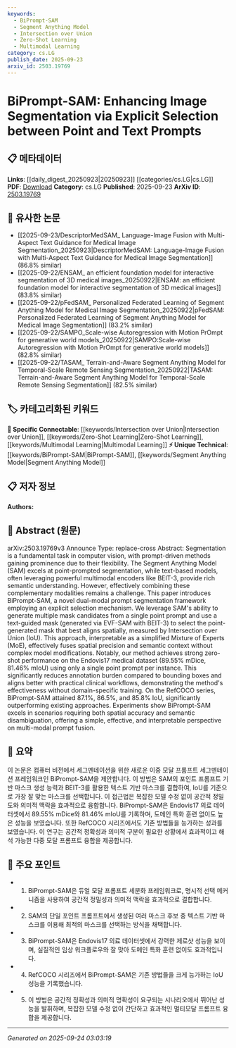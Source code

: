 ```yaml
---
keywords:
  - BiPrompt-SAM
  - Segment Anything Model
  - Intersection over Union
  - Zero-Shot Learning
  - Multimodal Learning
category: cs.LG
publish_date: 2025-09-23
arxiv_id: 2503.19769
---
```


<!-- KEYWORD_LINKING_METADATA:
{
  "processed_timestamp": "2025-09-24T03:03:19.266790",
  "vocabulary_version": "1.0",
  "selected_keywords": [
    "BiPrompt-SAM",
    "Segment Anything Model",
    "Intersection over Union",
    "Zero-Shot Learning",
    "Multimodal Learning"
  ],
  "rejected_keywords": [],
  "similarity_scores": {
    "BiPrompt-SAM": 0.88,
    "Segment Anything Model": 0.82,
    "Intersection over Union": 0.79,
    "Zero-Shot Learning": 0.8,
    "Multimodal Learning": 0.77
  },
  "extraction_method": "AI_prompt_based",
  "budget_applied": true,
  "candidates_json": {
    "candidates": [
      {
        "surface": "BiPrompt-SAM",
        "canonical": "BiPrompt-SAM",
        "aliases": [
          "BiPrompt SAM",
          "BiPrompt"
        ],
        "category": "unique_technical",
        "rationale": "Represents a novel dual-modal prompt segmentation framework introduced in the paper.",
        "novelty_score": 0.85,
        "connectivity_score": 0.65,
        "specificity_score": 0.9,
        "link_intent_score": 0.88
      },
      {
        "surface": "Segment Anything Model",
        "canonical": "Segment Anything Model",
        "aliases": [
          "SAM"
        ],
        "category": "unique_technical",
        "rationale": "A key model discussed in the paper, central to the segmentation task.",
        "novelty_score": 0.7,
        "connectivity_score": 0.72,
        "specificity_score": 0.85,
        "link_intent_score": 0.82
      },
      {
        "surface": "Intersection over Union",
        "canonical": "Intersection over Union",
        "aliases": [
          "IoU"
        ],
        "category": "specific_connectable",
        "rationale": "A critical metric for evaluating spatial alignment in segmentation tasks.",
        "novelty_score": 0.55,
        "connectivity_score": 0.78,
        "specificity_score": 0.8,
        "link_intent_score": 0.79
      },
      {
        "surface": "Zero-Shot Performance",
        "canonical": "Zero-Shot Learning",
        "aliases": [
          "Zero-Shot"
        ],
        "category": "specific_connectable",
        "rationale": "Highlights the model's ability to perform without domain-specific training, linking to broader zero-shot learning concepts.",
        "novelty_score": 0.6,
        "connectivity_score": 0.85,
        "specificity_score": 0.75,
        "link_intent_score": 0.8
      },
      {
        "surface": "Multimodal Encoders",
        "canonical": "Multimodal Learning",
        "aliases": [
          "Multimodal"
        ],
        "category": "specific_connectable",
        "rationale": "Emphasizes the integration of multiple data types, relevant to the paper's dual-modal approach.",
        "novelty_score": 0.58,
        "connectivity_score": 0.84,
        "specificity_score": 0.78,
        "link_intent_score": 0.77
      }
    ],
    "ban_list_suggestions": [
      "method",
      "performance",
      "experiment"
    ]
  },
  "decisions": [
    {
      "candidate_surface": "BiPrompt-SAM",
      "resolved_canonical": "BiPrompt-SAM",
      "decision": "linked",
      "scores": {
        "novelty": 0.85,
        "connectivity": 0.65,
        "specificity": 0.9,
        "link_intent": 0.88
      }
    },
    {
      "candidate_surface": "Segment Anything Model",
      "resolved_canonical": "Segment Anything Model",
      "decision": "linked",
      "scores": {
        "novelty": 0.7,
        "connectivity": 0.72,
        "specificity": 0.85,
        "link_intent": 0.82
      }
    },
    {
      "candidate_surface": "Intersection over Union",
      "resolved_canonical": "Intersection over Union",
      "decision": "linked",
      "scores": {
        "novelty": 0.55,
        "connectivity": 0.78,
        "specificity": 0.8,
        "link_intent": 0.79
      }
    },
    {
      "candidate_surface": "Zero-Shot Performance",
      "resolved_canonical": "Zero-Shot Learning",
      "decision": "linked",
      "scores": {
        "novelty": 0.6,
        "connectivity": 0.85,
        "specificity": 0.75,
        "link_intent": 0.8
      }
    },
    {
      "candidate_surface": "Multimodal Encoders",
      "resolved_canonical": "Multimodal Learning",
      "decision": "linked",
      "scores": {
        "novelty": 0.58,
        "connectivity": 0.84,
        "specificity": 0.78,
        "link_intent": 0.77
      }
    }
  ]
}
-->

# BiPrompt-SAM: Enhancing Image Segmentation via Explicit Selection between Point and Text Prompts

## 📋 메타데이터

**Links**: [[daily_digest_20250923|20250923]] [[categories/cs.LG|cs.LG]]
**PDF**: [Download](https://arxiv.org/pdf/2503.19769.pdf)
**Category**: cs.LG
**Published**: 2025-09-23
**ArXiv ID**: [2503.19769](https://arxiv.org/abs/2503.19769)

## 🔗 유사한 논문
- [[2025-09-23/DescriptorMedSAM_ Language-Image Fusion with Multi-Aspect Text Guidance for Medical Image Segmentation_20250923|DescriptorMedSAM: Language-Image Fusion with Multi-Aspect Text Guidance for Medical Image Segmentation]] (86.8% similar)
- [[2025-09-22/ENSAM_ an efficient foundation model for interactive segmentation of 3D medical images_20250922|ENSAM: an efficient foundation model for interactive segmentation of 3D medical images]] (83.8% similar)
- [[2025-09-22/pFedSAM_ Personalized Federated Learning of Segment Anything Model for Medical Image Segmentation_20250922|pFedSAM: Personalized Federated Learning of Segment Anything Model for Medical Image Segmentation]] (83.2% similar)
- [[2025-09-22/SAMPO_Scale-wise Autoregression with Motion PrOmpt for generative world models_20250922|SAMPO:Scale-wise Autoregression with Motion PrOmpt for generative world models]] (82.8% similar)
- [[2025-09-22/TASAM_ Terrain-and-Aware Segment Anything Model for Temporal-Scale Remote Sensing Segmentation_20250922|TASAM: Terrain-and-Aware Segment Anything Model for Temporal-Scale Remote Sensing Segmentation]] (82.5% similar)

## 🏷️ 카테고리화된 키워드
**🔗 Specific Connectable**: [[keywords/Intersection over Union|Intersection over Union]], [[keywords/Zero-Shot Learning|Zero-Shot Learning]], [[keywords/Multimodal Learning|Multimodal Learning]]
**⚡ Unique Technical**: [[keywords/BiPrompt-SAM|BiPrompt-SAM]], [[keywords/Segment Anything Model|Segment Anything Model]]

## 📋 저자 정보

**Authors:** 

## 📄 Abstract (원문)

arXiv:2503.19769v3 Announce Type: replace-cross 
Abstract: Segmentation is a fundamental task in computer vision, with prompt-driven methods gaining prominence due to their flexibility. The Segment Anything Model (SAM) excels at point-prompted segmentation, while text-based models, often leveraging powerful multimodal encoders like BEIT-3, provide rich semantic understanding. However, effectively combining these complementary modalities remains a challenge. This paper introduces BiPrompt-SAM, a novel dual-modal prompt segmentation framework employing an explicit selection mechanism. We leverage SAM's ability to generate multiple mask candidates from a single point prompt and use a text-guided mask (generated via EVF-SAM with BEIT-3) to select the point-generated mask that best aligns spatially, measured by Intersection over Union (IoU). This approach, interpretable as a simplified Mixture of Experts (MoE), effectively fuses spatial precision and semantic context without complex model modifications. Notably, our method achieves strong zero-shot performance on the Endovis17 medical dataset (89.55% mDice, 81.46% mIoU) using only a single point prompt per instance. This significantly reduces annotation burden compared to bounding boxes and aligns better with practical clinical workflows, demonstrating the method's effectiveness without domain-specific training. On the RefCOCO series, BiPrompt-SAM attained 87.1%, 86.5%, and 85.8% IoU, significantly outperforming existing approaches. Experiments show BiPrompt-SAM excels in scenarios requiring both spatial accuracy and semantic disambiguation, offering a simple, effective, and interpretable perspective on multi-modal prompt fusion.

## 📝 요약

이 논문은 컴퓨터 비전에서 세그멘테이션을 위한 새로운 이중 모달 프롬프트 세그멘테이션 프레임워크인 BiPrompt-SAM을 제안합니다. 이 방법은 SAM의 포인트 프롬프트 기반 마스크 생성 능력과 BEIT-3를 활용한 텍스트 기반 마스크를 결합하여, IoU를 기준으로 가장 잘 맞는 마스크를 선택합니다. 이 접근법은 복잡한 모델 수정 없이 공간적 정밀도와 의미적 맥락을 효과적으로 융합합니다. BiPrompt-SAM은 Endovis17 의료 데이터셋에서 89.55% mDice와 81.46% mIoU를 기록하며, 도메인 특화 훈련 없이도 높은 성능을 보였습니다. 또한 RefCOCO 시리즈에서도 기존 방법들을 능가하는 성과를 보였습니다. 이 연구는 공간적 정확성과 의미적 구분이 필요한 상황에서 효과적이고 해석 가능한 다중 모달 프롬프트 융합을 제공합니다.

## 🎯 주요 포인트

- 1. BiPrompt-SAM은 듀얼 모달 프롬프트 세분화 프레임워크로, 명시적 선택 메커니즘을 사용하여 공간적 정밀성과 의미적 맥락을 효과적으로 결합합니다.
- 2. SAM의 단일 포인트 프롬프트에서 생성된 여러 마스크 후보 중 텍스트 기반 마스크를 이용해 최적의 마스크를 선택하는 방식을 채택합니다.
- 3. BiPrompt-SAM은 Endovis17 의료 데이터셋에서 강력한 제로샷 성능을 보이며, 실질적인 임상 워크플로우와 잘 맞아 도메인 특화 훈련 없이도 효과적입니다.
- 4. RefCOCO 시리즈에서 BiPrompt-SAM은 기존 방법들을 크게 능가하는 IoU 성능을 기록했습니다.
- 5. 이 방법은 공간적 정확성과 의미적 명확성이 요구되는 시나리오에서 뛰어난 성능을 발휘하며, 복잡한 모델 수정 없이 간단하고 효과적인 멀티모달 프롬프트 융합을 제공합니다.


---

*Generated on 2025-09-24 03:03:19*